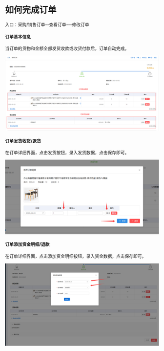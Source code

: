 # 如何完成订单

入口：采购/销售订单--查看订单---修改订单

#### 订单基本信息

当订单的货物和金额全部发货收款或收货付款后，订单自动完成。

![PNG](../image/订单管理/03-如何完成订单01.jpg)



#### 订单发货收货/退货

在订单详细界面，点击发货按钮，录入发货数据，点击保存即可。

![PNG](../image/订单管理/03-如何完成订单02.jpg)



#### 订单添加资金明细/退款

在订单详细界面，点击添加资金明细按钮，录入资金数据，点击保存即可。

![PNG](../image/订单管理/03-如何完成订单03.jpg)